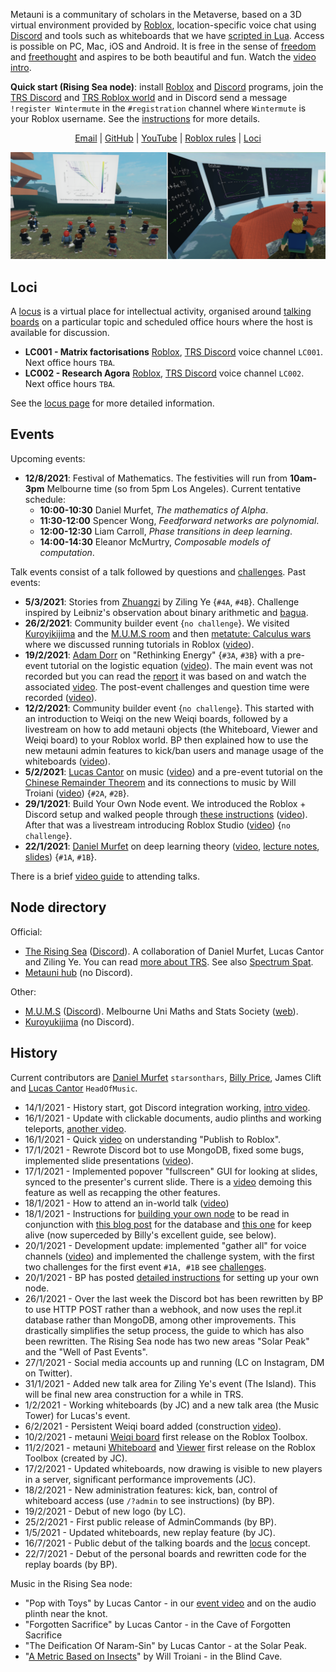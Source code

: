 Metauni is a communitary of scholars in the Metaverse, based on a 3D virtual environment provided by [Roblox](https://www.roblox.com/), location-specific voice chat using [Discord](https://www.discord.com) and tools such as whiteboards that we have [scripted in Lua](http://metauni.org/posts/make-your-own/tools). Access is possible on PC, Mac, iOS and Android. It is free in the sense of [freedom](https://en.wikipedia.org/wiki/Free_University_of_Berlin) and [freethought](https://en.wikipedia.org/wiki/Free_thought) and aspires to be both beautiful and fun. Watch the [video intro](https://youtu.be/66MzfGqJFcA).

**Quick start (Rising Sea node)**: install [Roblox](https://www.roblox.com/) and [Discord](https://www.discord.com) programs, join the [TRS Discord](https://discord.gg/9yBaAxPSK8) and [TRS Roblox world](https://www.roblox.com/games/6224932973/The-Rising-Sea) and in Discord send a message `!register Wintermute` in the `#registration` channel where `Wintermute` is your Roblox username. See the [instructions](https://metauni.org/posts/instructions/instructions) for more details.

<p align="center">
  <a href="mailto:admin@metauni.org">Email</a> |
  <a href="https://github.com/metauni/metauni-dev">GitHub</a> |
  <a href="https://www.youtube.com/playlist?list=PLKnx70LRf21eZQ7ZfEU5SibsJrAFvJU41">YouTube</a> |
  <a href="https://metauni.org/posts/rules/rules">Roblox rules</a> |
  <a href="http://metauni.org/posts/loci/loci">Loci</a>
</p>

![banner](newbanner.png)

## Loci

A [locus](https://en.wikipedia.org/wiki/Method_of_loci) is a virtual place for intellectual activity, organised around [talking boards](https://youtu.be/39d4g1ERDpw) on a particular topic and scheduled office hours where the host is available for discussion.

* **LC001 - Matrix factorisations** [Roblox](https://www.roblox.com/games/6461013759/metauni-LC001), [TRS Discord](https://discord.gg/9yBaAxPSK8) voice channel `LC001`. Next office hours `TBA`.
* **LC002 - Research Agora** [Roblox](https://www.roblox.com/games/7168699181/metauni-LC002-Research-Agora), [TRS Discord](https://discord.gg/9yBaAxPSK8) voice channel `LC002`. Next office hours `TBA`.

See the [locus page](http://metauni.org/posts/loci/loci) for more detailed information.

## Events

Upcoming events:

* **12/8/2021**: Festival of Mathematics. The festivities will run from **10am-3pm** Melbourne time (so from 5pm Los Angeles). Current tentative schedule:
    - **10:00-10:30** Daniel Murfet, *The mathematics of Alpha*.
    - **11:30-12:00** Spencer Wong, *Feedforward networks are polynomial*.
    - **12:00-12:30** Liam Carroll, *Phase transitions in deep learning*.
    - **14:00-14:30** Eleanor McMurtry, *Composable models of computation*.

Talk events consist of a talk followed by questions and [challenges](http://metauni.org/posts/challenges/challenges). Past events:

* **5/3/2021**: Stories from [Zhuangzi](https://en.wikipedia.org/wiki/Zhuangzi_(book)) by Ziling Ye {`#4A`, `#4B`}. Challenge inspired by Leibniz's observation about binary arithmetic and [bagua](http://www.leibniz-translations.com/binary.htm). 
* **26/2/2021**: Community builder event {`no challenge`}. We visited [Kuroyikijima](https://www.roblox.com/games/6343445246/Kuroyukijima) and the [M.U.M.S room](https://www.roblox.com/games/6313764558/The-M-U-M-S-Room) and then [metatute: Calculus wars](https://www.roblox.com/games/6425413374/metatute-Calculus-wars) where we discussed running tutorials in Roblox ([video](https://youtu.be/IlwRuAO1v8o)).
* **19/2/2021**: [Adam Dorr](http://www.adamdorr.com/about/) on "Rethinking Energy" {`#3A`, `#3B`} with a pre-event tutorial on the logistic equation ([video](https://youtu.be/tJYizX7D5ig)). The main event was not recorded but you can read the [report](https://www.rethinkx.com/energy) it was based on and watch the associated [video](https://youtu.be/6zgwiQ6BoLA). The post-event challenges and question time were recorded ([video](https://youtu.be/4RMlWp79aLA)).
* **12/2/2021**: Community builder event {`no challenge`}. This started with an introduction to Weiqi on the new Weiqi boards, followed by a livestream on how to add metauni objects (the Whiteboard, Viewer and Weiqi board) to your Roblox world. BP then explained how to use the new metauni admin features to kick/ban users and manage usage of the whiteboards ([video](https://youtu.be/ZTB9tLb5Y-c)).
* **5/2/2021**: [Lucas Cantor](https://www.lucascantormusic.com/) on music ([video](https://youtu.be/BNbJEQptKk4)) and a pre-event tutorial on the [Chinese Remainder Theorem](https://en.wikipedia.org/wiki/Chinese_remainder_theorem) and its connections to music by Will Troiani ([video](https://youtu.be/SuBBHUjOywM)) {`#2A`, `#2B`}.
* **29/1/2021**: Build Your Own Node event. We introduced the Roblox + Discord setup and walked people through [these instructions](http://metauni.org/posts/make-your-own/make-your-own) ([video](https://youtu.be/TDmMeR6O350)). After that was a livestream introducing Roblox Studio ([video](https://youtu.be/W0SIAygiITs)) {`no challenge`}.
* **22/1/2021**: [Daniel Murfet](http://www.therisingsea.org) on deep learning theory ([video](https://youtu.be/xNqGxgiP0Cc), [lecture notes](https://www.dropbox.com/s/tc3mmw69lkqprta/DLT%20Lecture%201.pdf?dl=0), [slides](https://www.dropbox.com/s/g3yqxuy7pbvcv17/DLT1talk.pdf?dl=0)) {`#1A`, `#1B`}.

There is a brief [video guide](https://youtu.be/mA1X-aP-jBU) to attending talks.

## Node directory

Official:

* [The Rising Sea](https://www.roblox.com/games/6224932973/The-Rising-Sea) ([Discord](https://discord.gg/9yBaAxPSK8)). A collaboration of Daniel Murfet, Lucas Cantor and Ziling Ye. You can read [more about TRS](http://metauni.org/posts/trs/trs). See also [Spectrum Spat](https://www.roblox.com/games/6386183234/Spectrum-Spat).
* [Metauni hub](https://www.roblox.com/games/6233302798/Metauni-Hub) (no Discord).
    
Other:

* [M.U.M.S](https://www.roblox.com/games/6313764558/The-M-U-M-S-Room) ([Discord](https://discord.gg/x9UWUsw)). Melbourne Uni Maths and Stats Society ([web](https://www.melbunimathsstats.org)).
* [Kuroyukijima](https://www.roblox.com/games/6343445246/Kuroyukijima) (no Discord).

## History

Current contributors are [Daniel Murfet](http://www.therisingsea.org) `starsonthars`, [Billy Price](https://billyprice.me/), James Clift and [Lucas Cantor](https://www.lucascantormusic.com/) `HeadOfMusic`.

* 14/1/2021 - History start, got Discord integration working, [intro video](https://youtu.be/0K3sCNvFpWE).
* 16/1/2021 - Update with clickable documents, audio plinths and working teleports, [another video](https://youtu.be/CJeuAvoRE9U).
* 16/1/2021 - Quick [video](https://youtu.be/vkaBQw9-OBY) on understanding "Publish to Roblox".
* 17/1/2021 - Rewrote Discord bot to use MongoDB, fixed some bugs, implemented slide presentations ([video](https://youtu.be/9-fyJvrTRzA)).
* 17/1/2021 - Implemented popover "fullscreen" GUI for looking at slides, synced to the presenter's current slide. There is a [video](https://youtu.be/rNtZGYnRHdA) demoing this feature as well as recapping the other features.
* 18/1/2021 - How to attend an in-world talk ([video](https://youtu.be/mA1X-aP-jBU))
* 18/1/2021 - Instructions for [building your own node](https://youtu.be/SEwmyMInqTM) to be read in conjunction with [this blog post](https://towardsdatascience.com/creating-a-discord-bot-from-scratch-and-connecting-to-mongodb-828ad1c7c22e) for the database and [this one](https://repl.it/talk/learn/Hosting-discordpy-bots-with-replit/11008) for keep alive (now superceded by Billy's excellent guide, see below).
* 20/1/2021 - Development update: implemented "gather all" for voice channels ([video](https://youtu.be/GJunGvBGo6Y)) and implemented the challenge system, with the first two challenges for the first event `#1A, #1B` see [challenges](http://metauni.org/posts/challenges/challenges).
* 20/1/2021 - BP has posted [detailed instructions](http://metauni.org/posts/make-your-own/make-your-own) for setting up your own node.
* 26/1/2021 - Over the last week the Discord bot has been rewritten by BP to use HTTP POST rather than a webhook, and now uses the repl.it database rather than MongoDB, among other improvements. This drastically simplifies the setup process, the guide to which has also been rewritten. The Rising Sea node has two new areas "Solar Peak" and the "Well of Past Events".
* 27/1/2021 - Social media accounts up and running (LC on Instagram, DM on Twitter).
* 31/1/2021 - Added new talk area for Ziling Ye's event (The Island). This will be final new area construction for a while in TRS.
* 1/2/2021 - Working whiteboards (by JC) and a new talk area (the Music Tower) for Lucas's event.
* 6/2/2021 - Persistent Weiqi board added (construction [video](https://youtu.be/wWtrTFI4ppc)).
* 10/2/2021 - metauni [Weiqi board](https://www.roblox.com/library/6366028251/metauni-Weiqi-Go-board) first release on the Roblox Toolbox.
* 11/2/2021 - metauni [Whiteboard](https://www.roblox.com/library/6376883627/metauni-Whiteboard) and [Viewer](https://www.roblox.com/library/6377010705/metauni-Viewer) first release on the Roblox Toolbox (created by JC).
* 17/2/2021 - Updated whiteboards, now drawing is visible to new players in a server, significant performance improvements (JC).
* 18/2/2021 - New administration features: kick, ban, control of whiteboard access (use `/?admin` to see instructions) (by BP).
* 19/2/2021 - Debut of new logo (by LC).
* 25/2/2021 - First public release of AdminCommands (by BP).
* 1/5/2021 - Updated whiteboards, new replay feature (by JC).
* 16/7/2021 - Public debut of the talking boards and the [locus](https://metauni.org/posts/loci/loci) concept.
* 22/7/2021 - Debut of the personal boards and rewritten code for the replay boards (by BP).

Music in the Rising Sea node:

* "Pop with Toys" by Lucas Cantor - in our [event video](https://youtu.be/xNqGxgiP0Cc) and on the audio plinth near the knot.
* "Forgotten Sacrifice" by Lucas Cantor - in the Cave of Forgotten Sacrifice
* "The Deification Of Naram-Sin" by Lucas Cantor - at the Solar Peak.
* "[A Metric Based on Insects](https://obduratefleet.bandcamp.com/album/obdurate)" by Will Troiani - in the Blind Cave.
